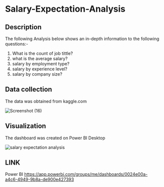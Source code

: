 # Salary-Expectation-Analysis
## Description

The following Analysis below shows an in-depth information to the following questions:-
1. What is the count of job tittle?
2. what is the average salary?
3. salary by employment type?
4. salary by experience level?
5. salary by company size?

## Data collection

The data was obtained from kaggle.com

![Screenshot (16)](https://user-images.githubusercontent.com/112221807/187085427-6157ee57-0b92-4e0b-b949-602f1dc02f9b.png)

## Visualization 

The dashboard was created on Power BI Desktop

![salary expectation analysis](https://user-images.githubusercontent.com/112221807/187085245-1634c253-c7ca-40ae-8d2f-0f06ba335edc.png)

## LINK 
 Power BI https://app.powerbi.com/groups/me/dashboards/0024e00a-a4c6-4949-9b8a-de900e427393
